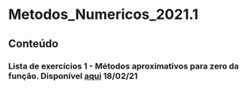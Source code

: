 # Metodos_Numericos_2021.1

## Conteúdo

### Lista de exercícios 1 - Métodos aproximativos para zero da função. Disponível [aqui](https://erre-i.github.io/Metodos_Numericos_2021.1/M%C3%A9todos_Num%C3%A9ricos_exerc_1.jl.html) 18/02/21

